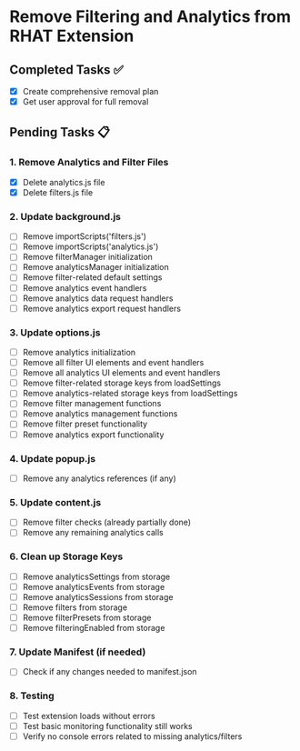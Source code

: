 # Remove Filtering and Analytics from RHAT Extension

## Completed Tasks ✅
- [x] Create comprehensive removal plan
- [x] Get user approval for full removal

## Pending Tasks 📋

### 1. Remove Analytics and Filter Files
- [x] Delete analytics.js file
- [x] Delete filters.js file

### 2. Update background.js
- [ ] Remove importScripts('filters.js')
- [ ] Remove importScripts('analytics.js')
- [ ] Remove filterManager initialization
- [ ] Remove analyticsManager initialization
- [ ] Remove filter-related default settings
- [ ] Remove analytics event handlers
- [ ] Remove analytics data request handlers
- [ ] Remove analytics export request handlers

### 3. Update options.js
- [ ] Remove analytics initialization
- [ ] Remove all filter UI elements and event handlers
- [ ] Remove all analytics UI elements and event handlers
- [ ] Remove filter-related storage keys from loadSettings
- [ ] Remove analytics-related storage keys from loadSettings
- [ ] Remove filter management functions
- [ ] Remove analytics management functions
- [ ] Remove filter preset functionality
- [ ] Remove analytics export functionality

### 4. Update popup.js
- [ ] Remove any analytics references (if any)

### 5. Update content.js
- [ ] Remove filter checks (already partially done)
- [ ] Remove any remaining analytics calls

### 6. Clean up Storage Keys
- [ ] Remove analyticsSettings from storage
- [ ] Remove analyticsEvents from storage
- [ ] Remove analyticsSessions from storage
- [ ] Remove filters from storage
- [ ] Remove filterPresets from storage
- [ ] Remove filteringEnabled from storage

### 7. Update Manifest (if needed)
- [ ] Check if any changes needed to manifest.json

### 8. Testing
- [ ] Test extension loads without errors
- [ ] Test basic monitoring functionality still works
- [ ] Verify no console errors related to missing analytics/filters
